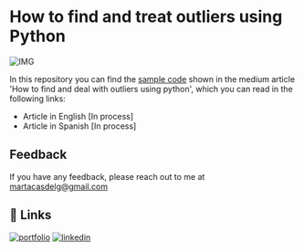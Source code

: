 # How to find and treat outliers using Python

![IMG](https://images.unsplash.com/photo-1540563647699-7ffbecbc1c37?ixlib=rb-4.0.3&ixid=M3wxMjA3fDB8MHxwaG90by1wYWdlfHx8fGVufDB8fHx8fA%3D%3D&auto=format&fit=crop&w=2067&q=80)

In this repository you can find the [sample code](https://github.com/MartaCasdelg/Medium_Articles/blob/main/1_Outliers_using_Python/Outlier_Analysis.ipynb) shown in the medium article 'How to find and deal with outliers using python', which you can read in the following links:

* Article in English [In process]
* Article in Spanish [In process]

## Feedback

If you have any feedback, please reach out to me at martacasdelg@gmail.com

## 🔗 Links
[![portfolio](https://img.shields.io/badge/my_portfolio-000?style=for-the-badge&logo=ko-fi&logoColor=white)](https://martacastrillo.com/)
[![linkedin](https://img.shields.io/badge/linkedin-0A66C2?style=for-the-badge&logo=linkedin&logoColor=white)](https://www.linkedin.com/in/marta-castrillo-delgado/)